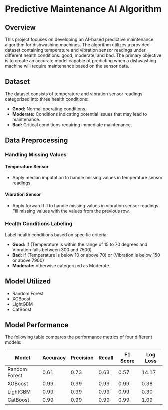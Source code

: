 # Predictive Maintenance AI Algorithm

## Overview
This project focuses on developing an AI-based predictive maintenance algorithm for dishwashing machines. The algorithm utilizes a provided dataset containing temperature and vibration sensor readings under different health conditions: good, moderate, and bad. The primary objective is to create an accurate model capable of predicting when a dishwashing machine will require maintenance based on the sensor data.

## Dataset

The dataset consists of temperature and vibration sensor readings categorized into three health conditions:

- **Good:** Normal operating conditions.
- **Moderate:** Conditions indicating potential issues that may lead to maintenance.
- **Bad:** Critical conditions requiring immediate maintenance.

## Data Preprocessing

### Handling Missing Values

#### Temperature Sensor
- Apply median imputation to handle missing values in temperature sensor readings.

#### Vibration Sensor
- Apply forward fill to handle missing values in vibration sensor readings. Fill missing values with the values from the previous row.

### Health Conditions Labeling
Label health conditions based on specific criteria:
*   **Good:** if (Temperature is within the range of 15 to 70 degrees and Vibration falls between 300 and 7500)
*   **Bad:** if (Temperature is below 10 or above 70) or (Vibration is below 150 or above 7900)
*   **Moderate:** otherwise categorized as Moderate.
## Model Utilized
- Random Forest
- XGBoost 
- LightGBM
- CatBoost

## Model Performance

The following table compares the performance metrics of four different models:

| Model        | Accuracy | Precision | Recall | F1 Score | Log Loss |
|--------------|----------|-----------|--------|----------|----------|
| Random Forest| 0.61     | 0.73      | 0.63   | 0.57     | 14.17    |
| XGBoost      | 0.99     | 0.99      | 0.99   | 0.99     | 0.38     |
| LightGBM     | 0.99     | 0.99      | 0.99   | 0.99     | 0.30     |
| CatBoost     | 0.99     | 0.99      | 0.99   | 0.99     | 1.09     |

  

